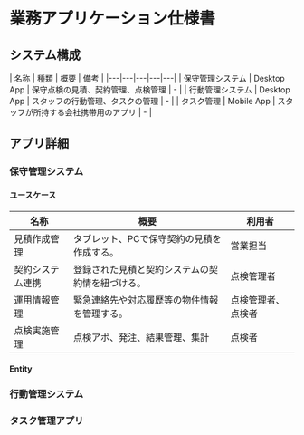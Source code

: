# 業務アプリケーション仕様書

## システム構成

| 名称 | 種類 | 概要 | 備考 |
|---|---|---|---|---|
| 保守管理システム | Desktop App | 保守点検の見積、契約管理、点検管理 | - |
| 行動管理システム | Desktop App | スタッフの行動管理、タスクの管理 | - |
| タスク管理 | Mobile App | スタッフが所持する会社携帯用のアプリ | - |

## アプリ詳細

### 保守管理システム

#### ユースケース

| 名称 | 概要 | 利用者 |
|---|---|---|
| 見積作成管理 | タブレット、PCで保守契約の見積を作成する。 | 営業担当 |
| 契約システム連携 | 登録された見積と契約システムの契約情を紐づける。 | 点検管理者 |
| 運用情報管理 | 緊急連絡先や対応履歴等の物件情報を管理する。 | 点検管理者、点検者 |
| 点検実施管理 | 点検アポ、発注、結果管理、集計 | 点検者 |

#### Entity

### 行動管理システム


### タスク管理アプリ
